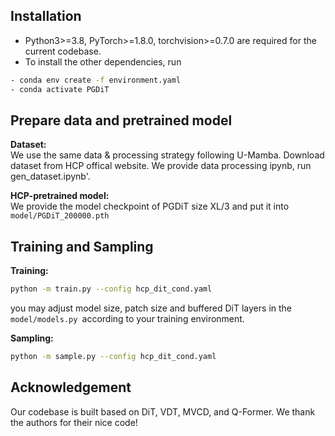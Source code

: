 
## Installation
- Python3>=3.8, PyTorch>=1.8.0, torchvision>=0.7.0 are required for the current codebase.
- To install the other dependencies, run
```bash
- conda env create -f environment.yaml 
- conda activate PGDiT
```

## Prepare data and pretrained model
**Dataset:**  
We use the same data & processing strategy following U-Mamba. Download dataset from HCP offical website.
We provide data processing ipynb, run gen_dataset.ipynb'.

**HCP-pretrained model:**  
We provide the model checkpoint of PGDiT size XL/3 and put it into `model/PGDiT_200000.pth`

## Training and Sampling
**Training:**  
```bash
python -m train.py --config hcp_dit_cond.yaml
```
you may adjust model size, patch size and buffered DiT layers in the `model/models.py `according to your training environment. 

**Sampling:**  
```bash
python -m sample.py --config hcp_dit_cond.yaml
```

## Acknowledgement
Our codebase is built based on DiT, VDT, MVCD, and Q-Former. We thank the authors for their nice code!
